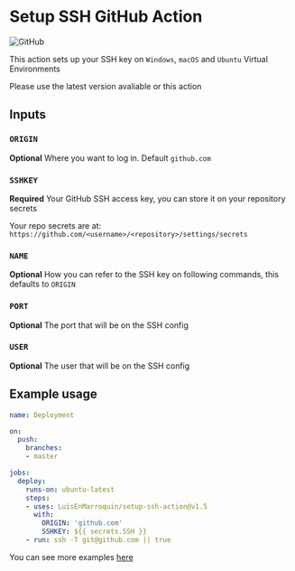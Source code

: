 # Setup SSH GitHub Action

![GitHub](https://github.com/LuisEnMarroquin/setup-ssh-action/workflows/Testing/badge.svg)

This action sets up your SSH key on `Windows`, `macOS` and `Ubuntu` Virtual Environments

Please use the latest version avaliable or this action

## Inputs

### `ORIGIN`

**Optional** Where you want to log in. Default `github.com`

### `SSHKEY`

**Required** Your GitHub SSH access key, you can store it on your repository secrets

Your repo secrets are at: `https://github.com/<username>/<repository>/settings/secrets`

### `NAME`

**Optional** How you can refer to the SSH key on following commands, this defaults to `ORIGIN`

### `PORT`

**Optional** The port that will be on the SSH config

### `USER`

**Optional** The user that will be on the SSH config

## Example usage

```yml
name: Deployment

on:
  push:
    branches:
    - master

jobs:
  deploy:
    runs-on: ubuntu-latest
    steps:
    - uses: LuisEnMarroquin/setup-ssh-action@v1.5
      with:
        ORIGIN: 'github.com'
        SSHKEY: ${{ secrets.SSH }}
    - run: ssh -T git@github.com || true
```

You can see more examples [here](https://github.com/LuisEnMarroquin/setup-ssh-action/blob/master/.github/workflows/test.yml)

<!--

## Publish action

Remember to change the version number first for all files

```shell
npm run build # Update your dist/index.js
git add . # Add all files
git commit -m "Use zeit/ncc" # Commit the files
git tag -a -m "Published v1.5" v1.5 # Tag your release
git push --follow-tags # Push commit and tags
```
-->

